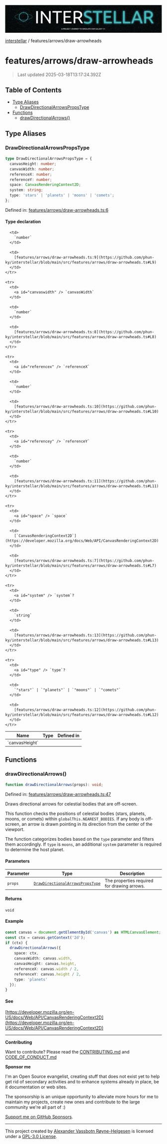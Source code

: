 <div>
  <img alt="SPECCER logo" src="https://raw.githubusercontent.com/phun-ky/interstellar/main/public/interstellar-header.png" style="max-height:120px;" />
</div>

[interstellar](../../README.md) / features/arrows/draw-arrowheads

# features/arrows/draw-arrowheads

> Last updated 2025-03-18T13:17:24.392Z

## Table of Contents

- [Type Aliases](#type-aliases)
  - [DrawDirectionalArrowsPropsType](#drawdirectionalarrowspropstype)
- [Functions](#functions)
  - [drawDirectionalArrows()](#drawdirectionalarrows)

## Type Aliases

### DrawDirectionalArrowsPropsType

```ts
type DrawDirectionalArrowsPropsType = {
  canvasHeight: number;
  canvasWidth: number;
  referenceX: number;
  referenceY: number;
  space: CanvasRenderingContext2D;
  system: string;
  type: 'stars' | 'planets' | 'moons' | 'comets';
};
```

Defined in:
[features/arrows/draw-arrowheads.ts:6](https://github.com/phun-ky/interstellar/blob/main/src/features/arrows/draw-arrowheads.ts#L6)

#### Type declaration

<table>
  <thead>
    <tr>
      <th>Name</th>
      <th>Type</th>
      <th>Defined in</th>
    </tr>
  </thead>

  <tbody>
    <tr>
      <td>
        <a id="canvasheight" /> `canvasHeight`
      </td>

      <td>
        `number`
      </td>

      <td>
        [features/arrows/draw-arrowheads.ts:9](https://github.com/phun-ky/interstellar/blob/main/src/features/arrows/draw-arrowheads.ts#L9)
      </td>
    </tr>

    <tr>
      <td>
        <a id="canvaswidth" /> `canvasWidth`
      </td>

      <td>
        `number`
      </td>

      <td>
        [features/arrows/draw-arrowheads.ts:8](https://github.com/phun-ky/interstellar/blob/main/src/features/arrows/draw-arrowheads.ts#L8)
      </td>
    </tr>

    <tr>
      <td>
        <a id="referencex" /> `referenceX`
      </td>

      <td>
        `number`
      </td>

      <td>
        [features/arrows/draw-arrowheads.ts:10](https://github.com/phun-ky/interstellar/blob/main/src/features/arrows/draw-arrowheads.ts#L10)
      </td>
    </tr>

    <tr>
      <td>
        <a id="referencey" /> `referenceY`
      </td>

      <td>
        `number`
      </td>

      <td>
        [features/arrows/draw-arrowheads.ts:11](https://github.com/phun-ky/interstellar/blob/main/src/features/arrows/draw-arrowheads.ts#L11)
      </td>
    </tr>

    <tr>
      <td>
        <a id="space" /> `space`
      </td>

      <td>
        [`CanvasRenderingContext2D`](https://developer.mozilla.org/docs/Web/API/CanvasRenderingContext2D)
      </td>

      <td>
        [features/arrows/draw-arrowheads.ts:7](https://github.com/phun-ky/interstellar/blob/main/src/features/arrows/draw-arrowheads.ts#L7)
      </td>
    </tr>

    <tr>
      <td>
        <a id="system" /> `system`?
      </td>

      <td>
        `string`
      </td>

      <td>
        [features/arrows/draw-arrowheads.ts:13](https://github.com/phun-ky/interstellar/blob/main/src/features/arrows/draw-arrowheads.ts#L13)
      </td>
    </tr>

    <tr>
      <td>
        <a id="type" /> `type`?
      </td>

      <td>
        `"stars"` | `"planets"` | `"moons"` | `"comets"`
      </td>

      <td>
        [features/arrows/draw-arrowheads.ts:12](https://github.com/phun-ky/interstellar/blob/main/src/features/arrows/draw-arrowheads.ts#L12)
      </td>
    </tr>

  </tbody>
</table>

## Functions

### drawDirectionalArrows()

```ts
function drawDirectionalArrows(props): void;
```

Defined in:
[features/arrows/draw-arrowheads.ts:47](https://github.com/phun-ky/interstellar/blob/main/src/features/arrows/draw-arrowheads.ts#L47)

Draws directional arrows for celestial bodies that are off-screen.

This function checks the positions of celestial bodies (stars, planets, moons,
or comets) within `globalThis.NEAREST_BODIES`. If any body is off-screen, an
arrow is drawn pointing in its direction from the center of the viewport.

The function categorizes bodies based on the `type` parameter and filters them
accordingly. If `type` is `moons`, an additional `system` parameter is required
to determine the host planet.

#### Parameters

| Parameter | Type                                                                                  | Description                                 |
| --------- | ------------------------------------------------------------------------------------- | ------------------------------------------- |
| `props`   | [`DrawDirectionalArrowsPropsType`](draw-arrowheads.md#drawdirectionalarrowspropstype) | The properties required for drawing arrows. |

#### Returns

`void`

#### Example

```ts
const canvas = document.getElementById('canvas') as HTMLCanvasElement;
const ctx = canvas.getContext('2d');
if (ctx) {
  drawDirectionalArrows({
    space: ctx,
    canvasWidth: canvas.width,
    canvasHeight: canvas.height,
    referenceX: canvas.width / 2,
    referenceY: canvas.height / 2,
    type: 'planets'
  });
}
```

#### See

[https://developer.mozilla.org/en-US/docs/Web/API/CanvasRenderingContext2D](https://developer.mozilla.org/en-US/docs/Web/API/CanvasRenderingContext2D)

---

**Contributing**

Want to contribute? Please read the
[CONTRIBUTING.md](https://github.com/phun-ky/interstellar/blob/main/CONTRIBUTING.md)
and
[CODE_OF_CONDUCT.md](https://github.com/phun-ky/interstellar/blob/main/CODE_OF_CONDUCT.md)

**Sponsor me**

I'm an Open Source evangelist, creating stuff that does not exist yet to help
get rid of secondary activities and to enhance systems already in place, be it
documentation or web sites.

The sponsorship is an unique opportunity to alleviate more hours for me to
maintain my projects, create new ones and contribute to the large community
we're all part of :)

[Support me on GitHub Sponsors](https://github.com/sponsors/phun-ky).

---

This project created by [Alexander Vassbotn Røyne-Helgesen](http://phun-ky.net)
is licensed under a
[GPL-3.0 License](https://choosealicense.com/licenses/gpl-3.0/).
